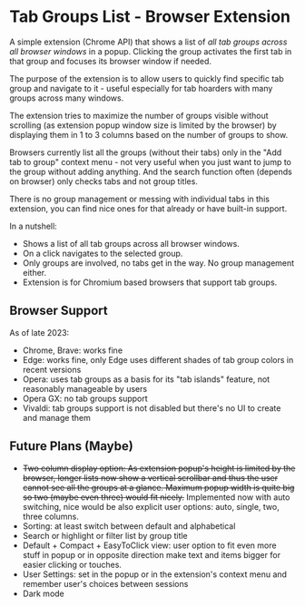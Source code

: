 # Tab Groups List - Browser Extension

A simple extension (Chrome API) that shows a list of 
*all tab groups across all browser windows* in a popup. Clicking the group 
activates the first tab in that group and focuses its browser window if needed.

The purpose of the extension is to allow users to quickly find 
specific tab group and navigate to it - useful especially for tab hoarders with many groups across many windows. 

The extension tries to maximize the number of groups visible
without scrolling (as extension popup window size is limited by the browser) by displaying them in 1 to 3 columns based on the number of groups to show.

Browsers currently list all the groups (without their tabs) only in 
the "Add tab to group" context menu - not very useful when you just want to jump to the group without adding anything. 
And the search function often (depends on browser) only checks tabs and not group titles. 

There is no group management or messing with individual tabs in this extension, you can find nice ones for that already or have built-in support. 

In a nutshell:
- Shows a list of all tab groups across all browser windows. 
- On a click navigates to the selected group.
- Only groups are involved, no tabs get in the way. No group management either.
- Extension is for Chromium based browsers that support tab groups. 

## Browser Support

As of late 2023:
- Chrome, Brave: works fine
- Edge: works fine, only Edge uses different shades of tab group colors in recent versions
- Opera: uses tab groups as a basis for its "tab islands" feature, not reasonably manageable by users
- Opera GX: no tab groups support
- Vivaldi: tab groups support is not disabled but there's no UI to create and manage them

## Future Plans (Maybe)

- ~~Two column display option: As extension popup's height is limited by the browser, longer lists now show a vertical scrollbar and thus the user cannot see all the groups at a glance. Maximum popup width is quite big so two (maybe even three) would fit nicely.~~
  Implemented now with auto switching, nice would be also explicit user options: auto, single, two, three columns.    
- Sorting: at least switch between default and alphabetical
- Search or highlight or filter list by group title 
- Default + Compact + EasyToClick view: user option to fit even more stuff in popup or in opposite direction make text and items bigger 
  for easier clicking or touches.
- User Settings: set in the popup or in the extension's context menu and remember user's choices between sessions   
- Dark mode 
